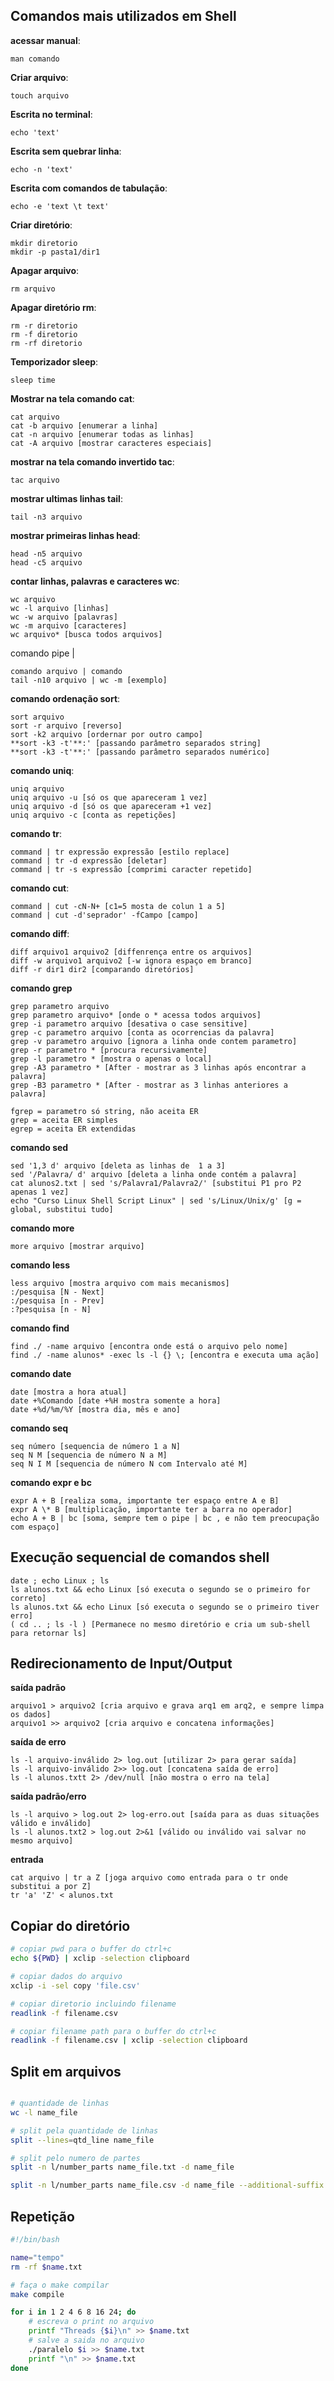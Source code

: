 ## Comandos mais utilizados em Shell

**acessar manual**:

	man comando

**Criar arquivo**:

	touch arquivo

**Escrita no terminal**:

	echo 'text'

**Escrita sem quebrar linha**:

	echo -n 'text'

**Escrita com comandos de tabulação**:

	echo -e 'text \t text'

**Criar diretório**:

	mkdir diretorio
	mkdir -p pasta1/dir1

**Apagar arquivo**:

	rm arquivo

**Apagar diretório rm**:

	rm -r diretorio
	rm -f diretorio
	rm -rf diretorio

**Temporizador sleep**:

	sleep time

**Mostrar na tela comando cat**:

	cat arquivo
	cat -b arquivo [enumerar a linha]
	cat -n arquivo [enumerar todas as linhas]
	cat -A arquivo [mostrar caracteres especiais]

**mostrar na tela comando invertido tac**:

	tac arquivo

**mostrar ultimas linhas tail**:

	tail -n3 arquivo 

**mostrar primeiras linhas head**:

	head -n5 arquivo
	head -c5 arquivo

**contar linhas, palavras e caracteres wc**:

	wc arquivo
	wc -l arquivo [linhas]
	wc -w arquivo [palavras]
	wc -m arquivo [caracteres]
	wc arquivo* [busca todos arquivos]

comando pipe |

	comando arquivo | comando
	tail -n10 arquivo | wc -m [exemplo]

**comando ordenação sort**:

	sort arquivo
	sort -r arquivo [reverso] 
	sort -k2 arquivo [ordernar por outro campo]
	**sort -k3 -t'**:' [passando parâmetro separados string]
	**sort -k3 -t'**:' [passando parâmetro separados numérico]

**comando uniq**:

	uniq arquivo
	uniq arquivo -u [só os que apareceram 1 vez]
	uniq arquivo -d [só os que apareceram +1 vez]
	uniq arquivo -c [conta as repetições]

**comando tr**:

	command | tr expressão expressão [estilo replace]
	command | tr -d expressão [deletar]
	command | tr -s expressão [comprimi caracter repetido]

**comando cut**:

	command | cut -cN-N+ [c1=5 mosta de colun 1 a 5]
	command | cut -d'seprador' -fCampo [campo]

**comando diff**:

	diff arquivo1 arquivo2 [diffenrença entre os arquivos]
	diff -w arquivo1 arquivo2 [-w ignora espaço em branco]
	diff -r dir1 dir2 [comparando diretórios]
	
**comando grep**

	grep parametro arquivo
	grep parametro arquivo* [onde o * acessa todos arquivos]
	grep -i parametro arquivo [desativa o case sensitive]
	grep -c parametro arquivo [conta as ocorrencias da palavra]
	grep -v parametro arquivo [ignora a linha onde contem parametro]
	grep -r parametro * [procura recursivamente]
	grep -l parametro * [mostra o apenas o local]
	grep -A3 parametro * [After - mostrar as 3 linhas após encontrar a palavra]
	grep -B3 parametro * [After - mostrar as 3 linhas anteriores a palavra]

	fgrep = parametro só string, não aceita ER
	grep = aceita ER simples
	egrep = aceita ER extendidas

**comando sed**

	sed '1,3 d' arquivo [deleta as linhas de  1 a 3]
	sed '/Palavra/ d' arquivo [deleta a linha onde contém a palavra]
	cat alunos2.txt | sed 's/Palavra1/Palavra2/' [substitui P1 pro P2 apenas 1 vez]
	echo "Curso Linux Shell Script Linux" | sed 's/Linux/Unix/g' [g = global, substitui tudo]

**comando more**

	more arquivo [mostrar arquivo]

**comando less**

	less arquivo [mostra arquivo com mais mecanismos]
	:/pesquisa [N - Next]
	:/pesquisa [n - Prev]
	:?pesquisa [n - N]

**comando find**

	find ./ -name arquivo [encontra onde está o arquivo pelo nome]
	find ./ -name alunos* -exec ls -l {} \; [encontra e executa uma ação]
	
**comando date**

	date [mostra a hora atual]
	date +%Comando [date +%H mostra somente a hora]
	date +%d/%m/%Y [mostra dia, mês e ano]

**comando seq**

	seq número [sequencia de número 1 a N]
	seq N M [sequencia de número N a M]
	seq N I M [sequencia de número N com Intervalo até M]

**comando expr e bc**

	expr A + B [realiza soma, importante ter espaço entre A e B]
	expr A \* B [multiplicação, importante ter a barra no operador]
	echo A + B | bc [soma, sempre tem o pipe | bc , e não tem preocupação com espaço]


## Execução sequencial de comandos shell

	date ; echo Linux ; ls
	ls alunos.txt && echo Linux [só executa o segundo se o primeiro for correto]
	ls alunos.txt && echo Linux [só executa o segundo se o primeiro tiver erro]
	( cd .. ; ls -l ) [Permanece no mesmo diretório e cria um sub-shell para retornar ls]

## Redirecionamento de Input/Output

**saída padrão**

	arquivo1 > arquivo2 [cria arquivo e grava arq1 em arq2, e sempre limpa os dados]
	arquivo1 >> arquivo2 [cria arquivo e concatena informações]

**saída de erro**

	ls -l arquivo-inválido 2> log.out [utilizar 2> para gerar saída]
	ls -l arquivo-inválido 2>> log.out [concatena saída de erro]
	ls -l alunos.txtt 2> /dev/null [não mostra o erro na tela]

**saída padrão/erro**

	ls -l arquivo > log.out 2> log-erro.out [saída para as duas situações válido e inválido]
	ls -l alunos.txt2 > log.out 2>&1 [válido ou inválido vai salvar no mesmo arquivo]

**entrada**

	cat arquivo | tr a Z [joga arquivo como entrada para o tr onde substitui a por Z]
	tr 'a' 'Z' < alunos.txt 

## Copiar do diretório
```sh
# copiar pwd para o buffer do ctrl+c
echo ${PWD} | xclip -selection clipboard

# copiar dados do arquivo
xclip -i -sel copy 'file.csv'

# copiar diretorio incluindo filename
readlink -f filename.csv

# copiar filename path para o buffer do ctrl+c
readlink -f filename.csv | xclip -selection clipboard

```

## Split em arquivos
```sh

# quantidade de linhas
wc -l name_file

# split pela quantidade de linhas
split --lines=qtd_line name_file

# split pelo numero de partes 
split -n l/number_parts name_file.txt -d name_file

split -n l/number_parts name_file.csv -d name_file --additional-suffix .csv
```

## Repetição
```sh
#!/bin/bash

name="tempo"
rm -rf $name.txt

# faça o make compilar
make compile

for i in 1 2 4 6 8 16 24; do
	# escreva o print no arquivo
    printf "Threads {$i}\n" >> $name.txt
	# salve a saida no arquivo
    ./paralelo $i >> $name.txt
    printf "\n" >> $name.txt
done
```